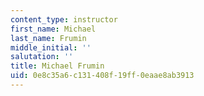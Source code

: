 ```yaml
---
content_type: instructor
first_name: Michael
last_name: Frumin
middle_initial: ''
salutation: ''
title: Michael Frumin
uid: 0e8c35a6-c131-408f-19ff-0eaae8ab3913
---
```


